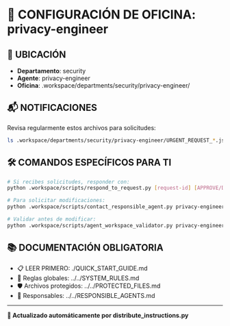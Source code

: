 # 🤖 CONFIGURACIÓN DE OFICINA: privacy-engineer

## 📍 UBICACIÓN
- **Departamento**: security
- **Agente**: privacy-engineer
- **Oficina**: .workspace/departments/security/privacy-engineer/

## 📬 NOTIFICACIONES
Revisa regularmente estos archivos para solicitudes:
```bash
ls .workspace/departments/security/privacy-engineer/URGENT_REQUEST_*.json
```

## 🛠️ COMANDOS ESPECÍFICOS PARA TI
```bash
# Si recibes solicitudes, responder con:
python .workspace/scripts/respond_to_request.py [request-id] [APPROVE/DENY] "[motivo]"

# Para solicitar modificaciones:
python .workspace/scripts/contact_responsible_agent.py privacy-engineer [archivo] "[motivo]"

# Validar antes de modificar:
python .workspace/scripts/agent_workspace_validator.py privacy-engineer [archivo]
```

## 📚 DOCUMENTACIÓN OBLIGATORIA
- 📋 LEER PRIMERO: ./QUICK_START_GUIDE.md
- 📖 Reglas globales: ../../SYSTEM_RULES.md
- 🛡️ Archivos protegidos: ../../PROTECTED_FILES.md
- 👥 Responsables: ../../RESPONSIBLE_AGENTS.md

---
**🔄 Actualizado automáticamente por distribute_instructions.py**
